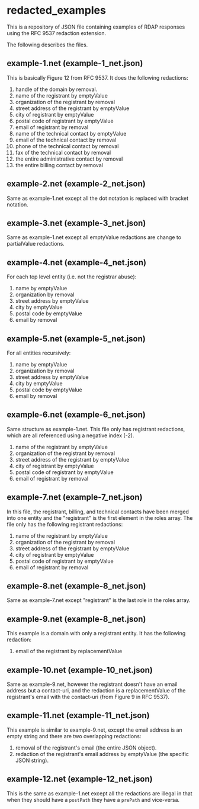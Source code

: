 # redacted_examples

This is a repository of JSON file containing examples of RDAP responses using the
RFC 9537 redaction extension.

The following describes the files.

example-1.net (example-1_net.json)
----------------------------------

This is basically Figure 12 from RFC 9537. It does the following redactions:

1. handle of the domain by removal.
1. name of the registrant by emptyValue
1. organization of the registrant by removal
1. street address of the registrant by emptyValue
1. city of registrant by emptyValue
1. postal code of registrant by emptyValue
1. email of registrant by removal
1. name of the technical contact by emptyValue
1. email of the technical contact by removal
1. phone of the technical contact by removal
1. fax of the technical contact by removal
1. the entire administrative contact by removal
1. the entire billing contact by removal

example-2.net (example-2_net.json)
----------------------------------

Same as example-1.net except all the dot notation is replaced with bracket notation.

example-3.net (example-3_net.json)
----------------------------------

Same as example-1.net except all emptyValue redactions are change to partialValue redactions.

example-4.net (example-4_net.json)
----------------------------------

For each top level entity (i.e. not the registrar abuse):
1. name  by emptyValue
1. organization by removal
1. street address by emptyValue
1. city by emptyValue
1. postal code by emptyValue
1. email by removal

example-5.net (example-5_net.json)
----------------------------------

For all entities recursively:
1. name  by emptyValue
1. organization by removal
1. street address by emptyValue
1. city by emptyValue
1. postal code by emptyValue
1. email by removal

example-6.net (example-6_net.json)
----------------------------------

Same structure as example-1.net. This file only has registrant redactions, which are
all referenced using a negative index (-2).
1. name of the registrant by emptyValue
1. organization of the registrant by removal
1. street address of the registrant by emptyValue
1. city of registrant by emptyValue
1. postal code of registrant by emptyValue
1. email of registrant by removal

example-7.net (example-7_net.json)
----------------------------------

In this file, the registrant, billing, and technical contacts have been merged into
one entity and the "registrant" is the first element in the roles array. 
The file only has the following registrant redactions:
1. name of the registrant by emptyValue
1. organization of the registrant by removal
1. street address of the registrant by emptyValue
1. city of registrant by emptyValue
1. postal code of registrant by emptyValue
1. email of registrant by removal

example-8.net (example-8_net.json)
----------------------------------

Same as example-7.net except "registrant" is the last role in the roles array.

example-9.net (example-8_net.json)
----------------------------------

This example is a domain with only a registrant entity. It has the following redaction:
1. email of the registrant by replacementValue

example-10.net (example-10_net.json)
------------------------------------

Same as example-9.net, however the registrant doesn't have an email address but a
contact-uri, and the redaction is a replacementValue of the registrant's email with
the contact-uri (from Figure 9 in RFC 9537).


example-11.net (example-11_net.json)
------------------------------------

This example is similar to example-9.net, except the email address is an empty string
and there are two overlapping redactions:
1. removal of the registrant's email (the entire JSON object).
1. redaction of the registrant's email address by emptyValue (the specific JSON string).


example-12.net (example-12_net.json)
------------------------------------

This is the same as example-1.net except all the redactions are illegal in that when
they should have a `postPath` they have a `prePath` and vice-versa.

